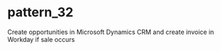 # pattern\_32

Create opportunities in Microsoft Dynamics CRM and create invoice in Workday if sale occurs
